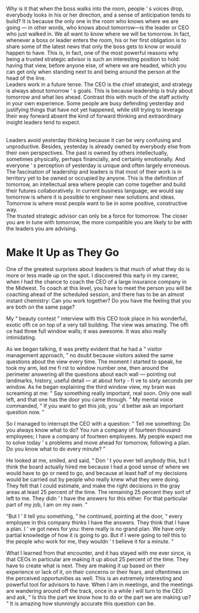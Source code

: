 Why is it that when the boss walks into the room, people ’ s voices
drop, everybody looks in his or her direction, and a sense of anticipation tends to build? It is because the only one in the room who
knows where we are going — in other words, who knows about
tomorrow—is the leader or CEO who just walked in. We all want
to know where we will be tomorrow. In fact, whenever a boss or
leader enters the room, his or her first obligation is to share some of
the latest news that only the boss gets to know or would happen to
have. This is, in fact, one of the most powerful reasons why being
a trusted strategic advisor is such an interesting position to hold:
having that view, before anyone else, of where we are headed,
which you can get only when standing next to and being around
the person at the head of the line. <br/>
Leaders work in a future tense. The CEO is the chief strategist, and strategy is always about tomorrow ’ s goals. This is because
leadership is truly about tomorrow and what lies ahead. Contrast
this with much of the staff activity in your own experience. Some
people are busy defending yesterday and justifying things that have
not yet happened, while still trying to leverage their way forward
absent the kind of forward thinking and extraordinary insight
leaders tend to expect.  
<br/>

Leaders avoid yesterday thinking because it can be very confusing and unproductive. Besides, yesterday is already owned by
everybody else from their own perspectives. The past is owned
by others intellectually, sometimes physically, perhaps financially,
and certainly emotionally. And everyone ’ s perception of yesterday is unique and often largely erroneous. The fascination of leadership
and leaders is that most of their work is in territory yet to be owned
or occupied by anyone. This is the definition of tomorrow, an
intellectual area where people can come together and build their
futures collaboratively. In current business language, we would
say tomorrow is where it is possible to engineer new solutions and
ideas. Tomorrow is where most people want to be in some positive,
constructive way. 
 <br/>
The trusted strategic advisor can only be a force for tomorrow.
The closer you are in tune with tomorrow, the more compatible
you are likely to be with the leaders you are advising.

# Make It Up as They Go

One of the greatest surprises about leaders is that much of what
they do is more or less made up on the spot. I discovered this early
in my career, when I had the chance to coach the CEO of a large
insurance company in the Midwest. To coach at this level, you
have to meet the person you will be coaching ahead of the scheduled session, and there has to be an almost instant chemistry: Can
you work together? Do you have the feeling that you are both on
the same page? <br/>

My “ beauty contest ” interview with this CEO took place in his
wonderful, exotic offi ce on top of a very tall building. The view was
amazing. The offi ce had three full window walls; it was awesome.
It was also really intimidating. <br/>

As we began talking, it was pretty evident that he had a
“ visitor management approach, ” no doubt because visitors asked
the same questions about the view every time. The moment I
started to speak, he took my arm, led me fi rst to window number one, then around the perimeter answering all the questions about each wall — pointing out landmarks, history, useful
detail — at about forty - fi ve to sixty seconds per window. As he
began explaining the third window view, my brain was screaming
at me: “ Say something really important, real soon. Only one wall left, and that one has the door you came through. ” My mental
voice commanded, “ If you want to get this job, you ’ d better ask
an important question now. ” <br/>

So I managed to interrupt the CEO with a question: “ Tell me
something: Do you always know what to do? You run a company
of fourteen thousand employees; I have a company of fourteen
employees. My people expect me to solve today ’ s problems and
move ahead for tomorrow, following a plan. Do you know what to
do every minute? ” <br/>

He looked at me, smiled, and said, “ Don ’ t you ever tell anybody
this, but I think the board actually hired me because I had a good
sense of where we would have to go or need to go, and because
at least half of my decisions would be carried out by people who
really knew what they were doing. They felt that I could estimate,
and make the right decisions in the gray areas at least 25 percent
of the time. The remaining 25 percent they sort of left to me. They
didn ’ t have the answers for this either. For that particular part of
my job, I am on my own. ” <br/>

“But I ’ ll tell you something, ” he continued, pointing at the
door, “ every employee in this company thinks I have the answers.
They think that I have a plan. I ’ ve got news for you: there really is
no grand plan. We have only partial knowledge of how it is going
to go. But if I were going to tell this to the people who work for
me, they wouldn ’ t believe it for a minute. ” <br/>

What I learned from that encounter, and it has stayed with
me ever since, is that CEOs in particular are making it up about
25 percent of the time. They have to create what is next. They
are making it up based on their experience or lack of it, on their
concerns or their fears, and oftentimes on the perceived opportunities as well. This is an extremely interesting and powerful tool
for advisors to have. When I am in meetings, and the meetings
are wandering around off the track, once in a while I will turn to
the CEO and ask, “ Is this the part we know how to do or the part
we are making up? ” It is amazing how stunningly accurate this
question can be. <br/>

